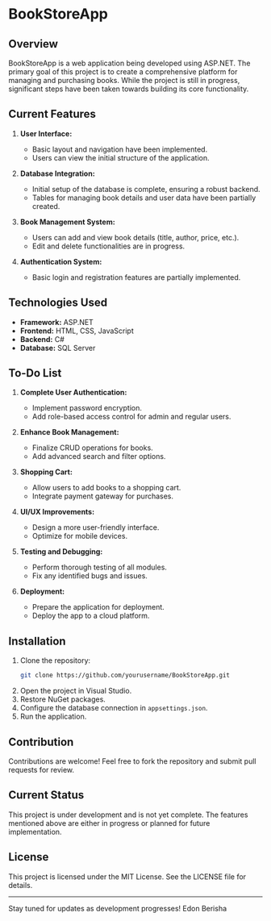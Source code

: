 # BookStoreApp

## Overview
BookStoreApp is a web application being developed using ASP.NET. The primary goal of this project is to create a comprehensive platform for managing and purchasing books. While the project is still in progress, significant steps have been taken towards building its core functionality.

## Current Features
1. **User Interface:**
   - Basic layout and navigation have been implemented.
   - Users can view the initial structure of the application.

2. **Database Integration:**
   - Initial setup of the database is complete, ensuring a robust backend.
   - Tables for managing book details and user data have been partially created.

3. **Book Management System:**
   - Users can add and view book details (title, author, price, etc.).
   - Edit and delete functionalities are in progress.

4. **Authentication System:**
   - Basic login and registration features are partially implemented.

## Technologies Used
- **Framework:** ASP.NET
- **Frontend:** HTML, CSS, JavaScript
- **Backend:** C#
- **Database:** SQL Server

## To-Do List
1. **Complete User Authentication:**
   - Implement password encryption.
   - Add role-based access control for admin and regular users.

2. **Enhance Book Management:**
   - Finalize CRUD operations for books.
   - Add advanced search and filter options.

3. **Shopping Cart:**
   - Allow users to add books to a shopping cart.
   - Integrate payment gateway for purchases.

4. **UI/UX Improvements:**
   - Design a more user-friendly interface.
   - Optimize for mobile devices.

5. **Testing and Debugging:**
   - Perform thorough testing of all modules.
   - Fix any identified bugs and issues.

6. **Deployment:**
   - Prepare the application for deployment.
   - Deploy the app to a cloud platform.

## Installation
1. Clone the repository:
   ```bash
   git clone https://github.com/yourusername/BookStoreApp.git
   ```
2. Open the project in Visual Studio.
3. Restore NuGet packages.
4. Configure the database connection in `appsettings.json`.
5. Run the application.

## Contribution
Contributions are welcome! Feel free to fork the repository and submit pull requests for review.

## Current Status
This project is under development and is not yet complete. The features mentioned above are either in progress or planned for future implementation.

## License
This project is licensed under the MIT License. See the LICENSE file for details.

---

Stay tuned for updates as development progresses!
Edon Berisha 
